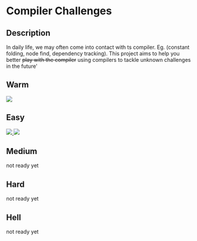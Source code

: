 # Compiler Challenges

## Description

In daily life, we may often come into contact with ts compiler. Eg. (constant folding, node find, dependency tracking). This project aims to help you better ~~play with the compiler~~ using compilers to tackle unknown challenges in the future'

## Warm


<a href="./challenges/01-visit-nodes/README.md">
    <img src="https://img.shields.io/badge/01 visit nodes-008385" />
</a>
                

## Easy


<a href="./challenges/02-find-nodes-by-fn/README.md">
    <img src="https://img.shields.io/badge/02 find nodes by fn-008b10" />
</a>
                


<a href="./challenges/03-calc/README.md">
    <img src="https://img.shields.io/badge/03 calc-008b10" />
</a>
                

## Medium

not ready yet

## Hard

not ready yet

## Hell

not ready yet